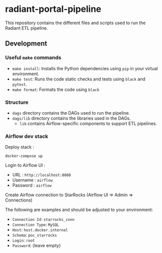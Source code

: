 # radiant-portal-pipeline

This repository contains the different files and scripts used to run the Radiant ETL pipeline.

## Development

### Useful `make` commands

- `make install`: Installs the Python dependencies using `pip` in your virtual environment.
- `make test`: Runs the code static checks and tests using `black` and `pytest`.
- `make format`: Formats the code using `black`

### Structure

- `dags` directory contains the DAGs used to run the pipeline.
- `dags/lib` directory contains the libraries used in the DAGs.
  - `lib` contains Airflow-specific components to support ETL pipelines.


### Airflow dev stack

Deploy stack :

```
docker-compose up
```

Login to Airflow UI :

- URL : `http://localhost:8080`
- Username : `airflow`
- Password : `airflow`

Create Airflow connection to StarRocks (Airflow UI => Admin => Connections)

The following are examples and should be adjusted to your environment:

- `Connection Id`: `starrocks_conn`
- `Connection Type`: `MySQL`
- `Host`: `host.docker.internal`
- `Schema`: `poc_starrocks`
- `Login`: `root`
- `Password`: (leave empty)

